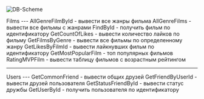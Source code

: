 ![DB-Scheme](https://i.ibb.co/zRnS2Jc/DB-scheme.jpg)

Films ---
AllGenreFilmById - вывести все жанры фильма
AllGenreFilms - вывести все фильмы с жанрами
FindById - получить фильм по идентификатору
GetCountOfLikes - вывести количество лайков по фильму
GetFilmsByGenre - вывести все фильмы по определенному жанру
GetLikesByFilmId - вывести лайкнувших фильм по идентификатору 
GetMostPopularFilm - топ популярных фильмов
RatingMVPFilm - вывести таблицу фильмов с возрастным рейтингом
**********************
Users ---
GetCommonFriend - вывести общих друзей
GetFriendByUserId - вывести друзей пользователя
GetStatusFriendById - вывести статус дружбы
GetUserById - получить пользователя по идентификатору